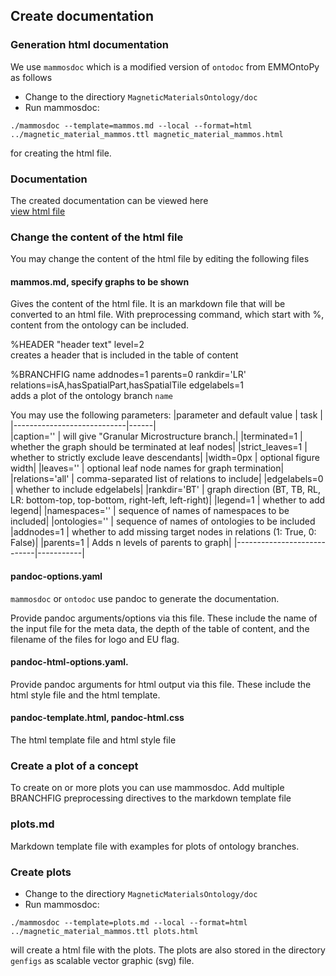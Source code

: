 ## Create documentation 

### Generation html documentation

We use `mammosdoc` which is a modified version of `ontodoc` from EMMOntoPy  as follows

* Change to the directiory `MagneticMaterialsOntology/doc`
* Run mammosdoc: 

```
./mammosdoc --template=mammos.md --local --format=html ../magnetic_material_mammos.ttl magnetic_material_mammos.html  
```
for creating the html file.

### Documentation

The created documentation can be viewed here   
[view html file](https://raw.githack.com/MaMMoS-project/MagneticMaterialsOntology/703148106c19b6e69642bad3ec1c2868ea65c25f/doc/magnetic_material_mammos.html)

### Change the content of the html file

You may change the content of the html file by editing the following files

#### mammos.md, specify graphs to be shown

Gives the content of the html file. It is an markdown file that will be converted to an html file.
With preprocessing command, which start with %, content from the ontology can be included.

%HEADER "header text" level=2  
creates a header that is included in the table of content

%BRANCHFIG name addnodes=1 parents=0 rankdir='LR' relations=isA,hasSpatialPart,hasSpatialTile edgelabels=1  
adds a plot of the ontology branch `name`

You may use the following parameters:
|parameter and default value | task |
|----------------------------|------|  
|caption='' | will give "Granular Microstructure branch.|
|terminated=1 | whether the graph should be terminated at leaf nodes|
|strict_leaves=1 | whether to strictly exclude leave descendants|
|width=0px | optional figure width|
|leaves='' | optional leaf node names for graph termination|
|relations='all' | comma-separated list of relations to include|
|edgelabels=0 | whether to include edgelabels|
|rankdir='BT' | graph direction (BT, TB, RL, LR: bottom-top, top-bottom, right-left, left-right)|
|legend=1 | whether to add legend|
|namespaces='' | sequence of names of namespaces to be included|
|ontologies='' | sequence of names of ontologies to be included
|addnodes=1 | whether to add missing target nodes in relations (1: True, 0: False)|
|parents=1 | Adds n levels of parents to graph|
|----------------------------|-----------|

#### pandoc-options.yaml 

`mammosdoc` or `ontodoc` use pandoc to generate the documentation.

Provide pandoc arguments/options via this file. These include the name of the input file for the meta data, the depth of the table of content, and the filename of the files for logo and EU flag.

#### pandoc-html-options.yaml.

Provide pandoc arguments for html output via this file. These include the html style file and the html template.

#### pandoc-template.html, pandoc-html.css

The html template file and html style file

### Create a plot of a concept

To create on or more plots you can use mammosdoc. Add multiple BRANCHFIG preprocessing directives to the markdown template file 

### plots.md

Markdown template file with examples for plots of ontology branches.

### Create plots

* Change to the directiory `MagneticMaterialsOntology/doc`
* Run mammosdoc: 

```
./mammosdoc --template=plots.md --local --format=html ../magnetic_material_mammos.ttl plots.html  
```
will create a html file with the plots. The plots are also stored in the directory `genfigs` as scalable vector graphic (svg) file.

